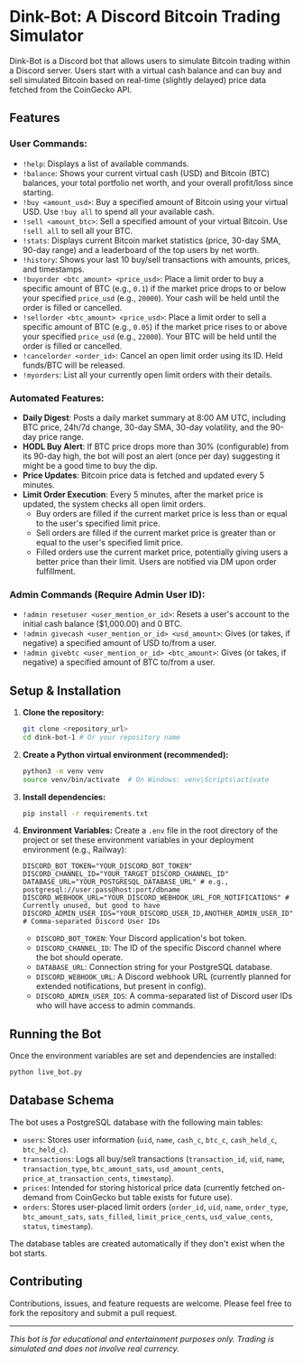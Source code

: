 # Dink-Bot: A Discord Bitcoin Trading Simulator

Dink-Bot is a Discord bot that allows users to simulate Bitcoin trading within a Discord server. Users start with a virtual cash balance and can buy and sell simulated Bitcoin based on real-time (slightly delayed) price data fetched from the CoinGecko API.

## Features

### User Commands:

*   `!help`: Displays a list of available commands.
*   `!balance`: Shows your current virtual cash (USD) and Bitcoin (BTC) balances, your total portfolio net worth, and your overall profit/loss since starting.
*   `!buy <amount_usd>`: Buy a specified amount of Bitcoin using your virtual USD. Use `!buy all` to spend all your available cash.
*   `!sell <amount_btc>`: Sell a specified amount of your virtual Bitcoin. Use `!sell all` to sell all your BTC.
*   `!stats`: Displays current Bitcoin market statistics (price, 30-day SMA, 90-day range) and a leaderboard of the top users by net worth.
*   `!history`: Shows your last 10 buy/sell transactions with amounts, prices, and timestamps.
*   `!buyorder <btc_amount> <price_usd>`: Place a limit order to buy a specific amount of BTC (e.g., `0.1`) if the market price drops to or below your specified `price_usd` (e.g., `20000`). Your cash will be held until the order is filled or cancelled.
*   `!sellorder <btc_amount> <price_usd>`: Place a limit order to sell a specific amount of BTC (e.g., `0.05`) if the market price rises to or above your specified `price_usd` (e.g., `22000`). Your BTC will be held until the order is filled or cancelled.
*   `!cancelorder <order_id>`: Cancel an open limit order using its ID. Held funds/BTC will be released.
*   `!myorders`: List all your currently open limit orders with their details.

### Automated Features:

*   **Daily Digest**: Posts a daily market summary at 8:00 AM UTC, including BTC price, 24h/7d change, 30-day SMA, 30-day volatility, and the 90-day price range.
*   **HODL Buy Alert**: If BTC price drops more than 30% (configurable) from its 90-day high, the bot will post an alert (once per day) suggesting it might be a good time to buy the dip.
*   **Price Updates**: Bitcoin price data is fetched and updated every 5 minutes.
*   **Limit Order Execution**: Every 5 minutes, after the market price is updated, the system checks all open limit orders. 
    *   Buy orders are filled if the current market price is less than or equal to the user's specified limit price.
    *   Sell orders are filled if the current market price is greater than or equal to the user's specified limit price.
    *   Filled orders use the current market price, potentially giving users a better price than their limit. Users are notified via DM upon order fulfillment.

### Admin Commands (Require Admin User ID):

*   `!admin resetuser <user_mention_or_id>`: Resets a user's account to the initial cash balance ($1,000.00) and 0 BTC.
*   `!admin givecash <user_mention_or_id> <usd_amount>`: Gives (or takes, if negative) a specified amount of USD to/from a user.
*   `!admin givebtc <user_mention_or_id> <btc_amount>`: Gives (or takes, if negative) a specified amount of BTC to/from a user.

## Setup & Installation

1.  **Clone the repository:**
    ```bash
    git clone <repository_url>
    cd dink-bot-1 # Or your repository name
    ```

2.  **Create a Python virtual environment (recommended):**
    ```bash
    python3 -m venv venv
    source venv/bin/activate  # On Windows: venv\Scripts\activate
    ```

3.  **Install dependencies:**
    ```bash
    pip install -r requirements.txt
    ```

4.  **Environment Variables:**
    Create a `.env` file in the root directory of the project or set these environment variables in your deployment environment (e.g., Railway):

    ```env
    DISCORD_BOT_TOKEN="YOUR_DISCORD_BOT_TOKEN"
    DISCORD_CHANNEL_ID="YOUR_TARGET_DISCORD_CHANNEL_ID"
    DATABASE_URL="YOUR_POSTGRESQL_DATABASE_URL" # e.g., postgresql://user:pass@host:port/dbname
    DISCORD_WEBHOOK_URL="YOUR_DISCORD_WEBHOOK_URL_FOR_NOTIFICATIONS" # Currently unused, but good to have
    DISCORD_ADMIN_USER_IDS="YOUR_DISCORD_USER_ID,ANOTHER_ADMIN_USER_ID" # Comma-separated Discord User IDs
    ```

    *   `DISCORD_BOT_TOKEN`: Your Discord application's bot token.
    *   `DISCORD_CHANNEL_ID`: The ID of the specific Discord channel where the bot should operate.
    *   `DATABASE_URL`: Connection string for your PostgreSQL database.
    *   `DISCORD_WEBHOOK_URL`: A Discord webhook URL (currently planned for extended notifications, but present in config).
    *   `DISCORD_ADMIN_USER_IDS`: A comma-separated list of Discord user IDs who will have access to admin commands.

## Running the Bot

Once the environment variables are set and dependencies are installed:

```bash
python live_bot.py
```

## Database Schema

The bot uses a PostgreSQL database with the following main tables:

*   `users`: Stores user information (`uid`, `name`, `cash_c`, `btc_c`, `cash_held_c`, `btc_held_c`).
*   `transactions`: Logs all buy/sell transactions (`transaction_id`, `uid`, `name`, `transaction_type`, `btc_amount_sats`, `usd_amount_cents`, `price_at_transaction_cents`, `timestamp`).
*   `prices`: Intended for storing historical price data (currently fetched on-demand from CoinGecko but table exists for future use).
*   `orders`: Stores user-placed limit orders (`order_id`, `uid`, `name`, `order_type`, `btc_amount_sats`, `sats_filled`, `limit_price_cents`, `usd_value_cents`, `status`, `timestamp`).

The database tables are created automatically if they don't exist when the bot starts.

## Contributing

Contributions, issues, and feature requests are welcome. Please feel free to fork the repository and submit a pull request.

---
*This bot is for educational and entertainment purposes only. Trading is simulated and does not involve real currency.* 